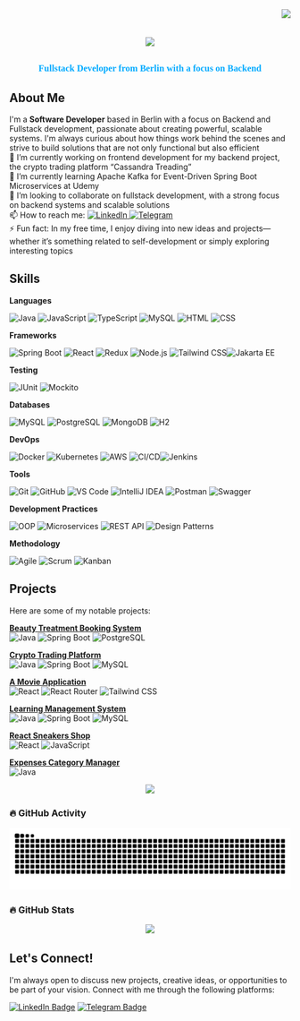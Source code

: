 <img align="right" src="https://visitor-badge.laobi.icu/badge?page_id=AleksandraCheidze.AleksandraCheidze" />

<h1 align="center">
    <img src="https://readme-typing-svg.herokuapp.com?font=Righteous&size=35&center=true&vCenter=true&width=500&height=70&duration=4000&lines=Hi+there!+👋;I'm+Aleksandra!" />
</h1>

<h3 align="center" style="font-family: Righteous; color: #00aaff;">
    Fullstack Developer from Berlin with a focus on Backend
</h3>

## About Me

I'm a **Software Developer** based in Berlin with a focus on Backend and Fullstack development, passionate about creating powerful, scalable systems. I'm always curious about how things work behind the scenes and strive to build solutions that are not only functional but also efficient
<br>🔭 I’m currently working on frontend development for my backend project, the crypto trading platform “Cassandra Treading”<br>
🌱 I’m currently learning Apache Kafka for Event-Driven Spring Boot Microservices at Udemy<br>
👯 I’m looking to collaborate on fullstack development, with a strong focus on backend systems and scalable solutions<br>
📫 How to reach me: <a href="https://www.linkedin.com/in/aleksandra-cheidze-371148254/">
    <img src="https://img.shields.io/badge/LinkedIn-blue?style=for-the-badge&logo=linkedin&logoColor=white" alt="LinkedIn" width="50" height="20"/>
</a> <a href="https://t.me/AlexaCxeidze">
    <img src="https://img.shields.io/badge/Telegram-blue?style=for-the-badge&logo=telegram&logoColor=white" alt="Telegram" width="50" height="20"/>
</a> <br>
⚡ Fun fact: In my free time, I enjoy diving into new ideas and projects—whether it’s something related to self-development or simply exploring interesting topics


## Skills

 **Languages**  
 
 ![Java](https://img.shields.io/badge/Java-ED8B00?style=flat&logo=openjdk&logoColor=white)  ![JavaScript](https://img.shields.io/badge/JavaScript-F7DF1E?style=flat&logo=javascript&logoColor=black) ![TypeScript](https://img.shields.io/badge/TypeScript-3178C6?style=flat&logo=typescript&logoColor=white) ![MySQL](https://img.shields.io/badge/MySQL-4479A1?style=flat&logo=mysql&logoColor=white) ![HTML](https://img.shields.io/badge/HTML5-E34F26?style=flat&logo=html5&logoColor=white) ![CSS](https://img.shields.io/badge/CSS3-1572B6?style=flat&logo=css3&logoColor=white)  

 **Frameworks**
 
 ![Spring Boot](https://img.shields.io/badge/Spring_Boot-6DB33F?style=flat&logo=spring-boot&logoColor=white) ![React](https://img.shields.io/badge/React-61DAFB?style=flat&logo=react&logoColor=black) ![Redux](https://img.shields.io/badge/Redux-764ABC?style=flat&logo=redux&logoColor=white) ![Node.js](https://img.shields.io/badge/Node.js-339933?style=flat&logo=nodedotjs&logoColor=white) ![Tailwind CSS](https://img.shields.io/badge/Tailwind_CSS-06B6D4?style=flat&logo=tailwindcss&logoColor=white)![Jakarta EE](https://img.shields.io/badge/Jakarta_EE-ED8B00?style=flat&logo=jakartaee&logoColor=white)  

**Testing**

![JUnit](https://img.shields.io/badge/JUnit-25A162?style=flat&logo=junit5&logoColor=white) ![Mockito](https://img.shields.io/badge/Mockito-FF9900?style=flat&logo=java&logoColor=white)  

**Databases**

![MySQL](https://img.shields.io/badge/MySQL-4479A1?style=flat&logo=mysql&logoColor=white) ![PostgreSQL](https://img.shields.io/badge/PostgreSQL-336791?style=flat&logo=postgresql&logoColor=white) ![MongoDB](https://img.shields.io/badge/MongoDB-47A248?style=flat&logo=mongodb&logoColor=white) ![H2](https://img.shields.io/badge/H2-003366?style=flat&logo=h2&logoColor=white)  

**DevOps**

![Docker](https://img.shields.io/badge/Docker-2496ED?style=flat&logo=docker&logoColor=white) ![Kubernetes](https://img.shields.io/badge/Kubernetes-326CE5?style=flat&logo=kubernetes&logoColor=white) ![AWS](https://img.shields.io/badge/AWS-232F3E?style=flat&logo=amazonaws&logoColor=white) ![CI/CD](https://img.shields.io/badge/CI/CD-000000?style=flat&logo=githubactions&logoColor=white)![Jenkins](https://img.shields.io/badge/Jenkins-D24939?style=flat&logo=jenkins&logoColor=white)  

**Tools**

![Git](https://img.shields.io/badge/Git-F05032?style=flat&logo=git&logoColor=white) ![GitHub](https://img.shields.io/badge/GitHub-181717?style=flat&logo=github&logoColor=white) ![VS Code](https://img.shields.io/badge/VS_Code-007ACC?style=flat&logo=visualstudiocode&logoColor=white) ![IntelliJ IDEA](https://img.shields.io/badge/IntelliJ_IDEA-000000?style=flat&logo=intellijidea&logoColor=white) ![Postman](https://img.shields.io/badge/Postman-FF6C37?style=flat&logo=postman&logoColor=white) ![Swagger](https://img.shields.io/badge/Swagger-85EA2D?style=flat&logo=swagger&logoColor=black)  

**Development Practices**

![OOP](https://img.shields.io/badge/OOP-4B0082?style=flat&logo=java&logoColor=white) ![Microservices](https://img.shields.io/badge/Microservices-FF4500?style=flat&logo=apachekafka&logoColor=white) ![REST API](https://img.shields.io/badge/RESTful_API-008080?style=flat&logo=rest&logoColor=white) ![Design Patterns](https://img.shields.io/badge/Design_Patterns-228B22?style=flat&logo=java&logoColor=white)  

**Methodology**

![Agile](https://img.shields.io/badge/Agile-FF5733?style=flat&logo=agile&logoColor=white) ![Scrum](https://img.shields.io/badge/Scrum-00A86B?style=flat&logo=scrum&logoColor=white) ![Kanban](https://img.shields.io/badge/Kanban-008080?style=flat&logo=kanban&logoColor=white)  

 


## Projects

Here are some of my notable projects:

**[Beauty Treatment Booking System](https://github.com/AleksandraCheidze/BeautyBook)**  
![Java](https://img.shields.io/badge/Java-ED8B00?style=flat&logo=openjdk&logoColor=white) ![Spring Boot](https://img.shields.io/badge/Spring_Boot-6DB33F?style=flat&logo=spring-boot&logoColor=white) ![PostgreSQL](https://img.shields.io/badge/PostgreSQL-336791?style=flat&logo=postgresql&logoColor=white)

**[Crypto Trading Platform](https://github.com/AleksandraCheidze/Cassandra_Trading.git)**  
![Java](https://img.shields.io/badge/Java-ED8B00?style=flat&logo=openjdk&logoColor=white) ![Spring Boot](https://img.shields.io/badge/Spring_Boot-6DB33F?style=flat&logo=spring-boot&logoColor=white) ![MySQL](https://img.shields.io/badge/MySQL-4479A1?style=flat&logo=mysql&logoColor=white)

**[A Movie Application](https://github.com/AleksandraCheidze/Movies.git)**  
![React](https://img.shields.io/badge/React-20232A?style=flat&logo=react&logoColor=61DAFB) ![React Router](https://img.shields.io/badge/React_Router-CA4245?style=flat&logo=react-router&logoColor=white) ![Tailwind CSS](https://img.shields.io/badge/Tailwind_CSS-38B2AC?style=flat&logo=tailwind-css&logoColor=white)

**[Learning Management System](https://github.com/AleksandraCheidze/LMS.git)**  
![Java](https://img.shields.io/badge/Java-ED8B00?style=flat&logo=openjdk&logoColor=white) ![Spring Boot](https://img.shields.io/badge/Spring_Boot-6DB33F?style=flat&logo=spring-boot&logoColor=white) ![MySQL](https://img.shields.io/badge/MySQL-4479A1?style=flat&logo=mysql&logoColor=white)

**[React Sneakers Shop](https://github.com/AleksandraCheidze/React-Sneakers.git)**  
![React](https://img.shields.io/badge/React-61DAFB?style=flat&logo=react&logoColor=black) ![JavaScript](https://img.shields.io/badge/JavaScript-F7DF1E?style=flat&logo=javascript&logoColor=black)

**[Expenses Category Manager](https://github.com/AleksandraCheidze/ExpensesCategoryManager.git)**  
![Java](https://img.shields.io/badge/Java-ED8B00?style=flat&logo=openjdk&logoColor=white)

  

<p align="center">
  <img src="https://github-readme-stats.vercel.app/api/top-langs/?username=AleksandraCheidze&layout=compact&theme=tokyonight&langs_count=6" />
</p>

### 🔥 GitHub Activity
<p align="center">
  <img src="https://raw.githubusercontent.com/AleksandraCheidze/AleksandraCheidze/output/github-contribution-grid-snake-dark.svg" />
</p>

### 🔥 GitHub Stats
<p align="center">
  <img src="https://github-readme-stats.vercel.app/api?username=AleksandraCheidze&show_icons=true&count_private=true&include_all_commits=true&theme=tokyonight" />
</p>




## Let's Connect!

I'm always open to discuss new projects, creative ideas, or opportunities to be part of your vision. Connect with me through the following platforms:

[![LinkedIn Badge](https://img.shields.io/badge/-LinkedIn-blue?style=flat-square&logo=Linkedin&logoColor=white&link=linkedin-url)](linkedin-url)
[![Telegram Badge](https://img.shields.io/badge/-Telegram-blue?style=flat-square&logo=Telegram&logoColor=white&link=telegram-url)](telegram-url)


